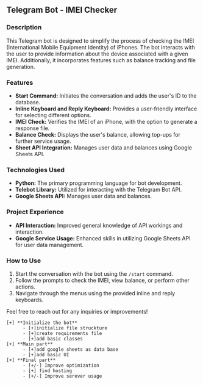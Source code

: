 ## Telegram Bot - IMEI Checker

### Description
This Telegram bot is designed to simplify the process of checking the IMEI (International Mobile Equipment Identity) of iPhones. The bot interacts with the user to provide information about the device associated with a given IMEI. Additionally, it incorporates features such as balance tracking and file generation.

### Features
- **Start Command:** Initiates the conversation and adds the user's ID to the database.
- **Inline Keyboard and Reply Keyboard:** Provides a user-friendly interface for selecting different options.
- **IMEI Check:** Verifies the IMEI of an iPhone, with the option to generate a response file.
- **Balance Check:** Displays the user's balance, allowing top-ups for further service usage.
- **Sheet API Integration:** Manages user data and balances using Google Sheets API.

### Technologies Used
- **Python:** The primary programming language for bot development.
- **Telebot Library:** Utilized for interacting with the Telegram Bot API.
- **Google Sheets API:** Manages user data and balances.

### Project Experience
- **API Interaction:** Improved general knowledge of API workings and interaction.
- **Google Service Usage:** Enhanced skills in utilizing Google Sheets API for user data management.

### How to Use
1. Start the conversation with the bot using the `/start` command.
2. Follow the prompts to check the IMEI, view balance, or perform other actions.
3. Navigate through the menus using the provided inline and reply keyboards.


Feel free to reach out for any inquiries or improvements!


```
[+] **Initialize the bot**
      - [+]initialize file struckture 
      - [+]create requirements file 
      - [+]add basic classes 
[+] **Main part**
      - [+]add google sheets as data base  
      - [+]add basic UI
[+] **Final part** 
      - [+/-] Improve optimization
      - [+] find hosting 
      - [+/-] Improve serever usage
```

